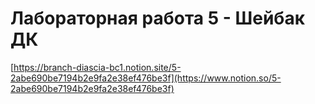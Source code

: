 # Лабораторная работа 5 - Шейбак ДК

[https://branch-diascia-bc1.notion.site/5-2abe690be7194b2e9fa2e38ef476be3f](https://www.notion.so/5-2abe690be7194b2e9fa2e38ef476be3f)